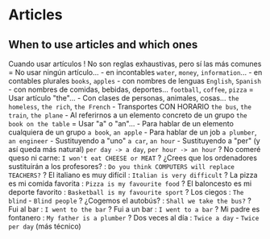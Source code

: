 # Articles

## When to use articles and which ones

Cuando usar artículos
    ! No son reglas exhaustivas, pero sí las más comunes
    = No usar ningún artículo...
        - en incontables `water`, `money`, `information`...
        - en contables plurales `books`, `apples`
        - con nombres de lenguas `English`, `Spanish`
        - con nombres de comidas, bebidas, deportes... `football`, `coffee`, `pizza`
    = Usar artículo "the"...
        - Con clases de personas, animales, cosas... `the homeless`, `the rich`, `the French`
        - Transportes CON HORARIO `the bus`, `the train`, `the plane`
        - Al referirnos a un elemento concreto de un grupo `the book on the table`
    = Usar "a" o "an"...
        - Para hablar de un elemento cualquiera de un grupo `a book`, `an apple`
        - Para hablar de un job `a plumber`, `an engineer`
        - Sustituyendo a "uno" `a car`, `an hour`
        - Sustituyendo a "per" (y así queda más natural) `per day -> a day`, `per hour -> an hour`
    ? No comeré queso ni carne: `I won't eat CHEESE or MEAT`
    ? ¿Crees que los ordenadores sustituirán a los profesores? : `Do you think COMPUTERS will replace TEACHERS?`
    ? El italiano es muy difícil : `Italian is very difficult`
    ? La pizza es mi comida favorita : `Pizza is my favourite food`
    ? El baloncesto es mi deporte favorito : `Basketball is my favourite sport`
    ? Los ciegos : `The blind` - `Blind people`
    ? ¿Cogemos el autobús? : `Shall we take the bus?`
    ? Fui al bar : `I went to the bar`
    ? Fui a un bar : `I went to a bar`
    ? Mi padre es fontanero : `My father is a plumber`
    ? Dos veces al día : `Twice a day` - `Twice per day` (más técnico)
